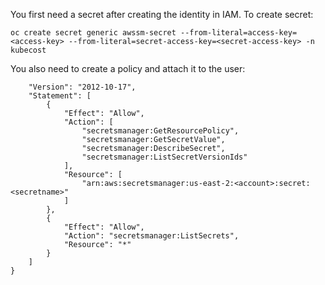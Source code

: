 You first need a secret after creating the identity in IAM. To create secret:

```oc create secret generic awssm-secret --from-literal=access-key=<access-key> --from-literal=secret-access-key=<secret-access-key> -n kubecost```

You also need to create a policy and attach it to the user:

```{
    "Version": "2012-10-17",
    "Statement": [
        {
            "Effect": "Allow",
            "Action": [
                "secretsmanager:GetResourcePolicy",
                "secretsmanager:GetSecretValue",
                "secretsmanager:DescribeSecret",
                "secretsmanager:ListSecretVersionIds"
            ],
            "Resource": [
                "arn:aws:secretsmanager:us-east-2:<account>:secret:<secretname>"
            ]
        },
        {
            "Effect": "Allow",
            "Action": "secretsmanager:ListSecrets",
            "Resource": "*"
        }
    ]
}
```
